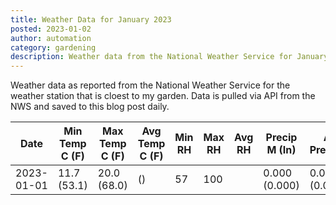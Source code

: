 ```yaml
---
title: Weather Data for January 2023
posted: 2023-01-02
author: automation
category: gardening
description: Weather data from the National Weather Service for January 2023
---
```


Weather data as reported from the National Weather Service for the weather station 
that is cloest to my garden. Data is pulled via API from the NWS and saved to this 
blog post daily.

|Date|Min Temp C (F)|Max Temp C (F)|Avg Temp C (F)|Min RH|Max RH|Avg RH|Precip M (In)|Avg Precip/Hr|
|---|---|---|---|---|---|---|---|---|
|2023-01-01|11.7 (53.1)|20.0 (68.0)| ()|57|100||0.000 (0.000)|0.000 (0.000)|
